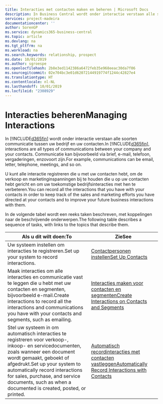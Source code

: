 ```yaml
---
title: Interacties met contacten maken en beheren | Microsoft Docs
description: In Business Central wordt onder interactie verstaan alle soorten communicatie tussen uw bedrijf en uw contacten. Communicatie kan bijvoorbeeld via brief, e-mail, telefoon, vergaderingen, enzovoort zijn.
services: project-madeira
documentationcenter: ''
author: SorenGP
ms.service: dynamics365-business-central
ms.topic: article
ms.devlang: na
ms.tgt_pltfrm: na
ms.workload: na
ms.search.keywords: relationship, prospect
ms.date: 10/01/2019
ms.author: sgroespe
ms.openlocfilehash: 2b8e3ed1142386a6472feb35e968eeac30da7f06
ms.sourcegitcommit: 02e704bc3e01d62072144919774f1244c42827e4
ms.translationtype: HT
ms.contentlocale: nl-NL
ms.lasthandoff: 10/01/2019
ms.locfileid: "2308929"
---
```

# <a name="managing-interactions"></a><span data-ttu-id="3d4bf-104">Interacties beheren</span><span class="sxs-lookup"><span data-stu-id="3d4bf-104">Managing Interactions</span></span>
<span data-ttu-id="3d4bf-105">In [!INCLUDE[d365fin](includes/d365fin_md.md)] wordt onder interactie verstaan alle soorten communicatie tussen uw bedrijf en uw contacten.</span><span class="sxs-lookup"><span data-stu-id="3d4bf-105">In [!INCLUDE[d365fin](includes/d365fin_md.md)], interactions are all types of communications between your company and your contacts.</span></span> <span data-ttu-id="3d4bf-106">Communicatie kan bijvoorbeeld via brief, e-mail, telefoon, vergaderingen, enzovoort zijn.</span><span class="sxs-lookup"><span data-stu-id="3d4bf-106">For example, communications can be email, letter, telephone, meetings, and so on.</span></span>

<span data-ttu-id="3d4bf-107">U kunt alle interactie registreren die u met uw contacten hebt, om de verkoop en marketinginspanningen bij te houden die u op uw contacten hebt gericht en om uw toekomstige bedrijfsinteracties met hen te verbeteren.</span><span class="sxs-lookup"><span data-stu-id="3d4bf-107">You can record all the interactions that you have with your contacts in order to keep track of the sales and marketing efforts you have directed at your contacts and to improve your future business interactions with them.</span></span>

<span data-ttu-id="3d4bf-108">In de volgende tabel wordt een reeks taken beschreven, met koppelingen naar de beschrijvende onderwerpen.</span><span class="sxs-lookup"><span data-stu-id="3d4bf-108">The following table describes a sequence of tasks, with links to the topics that describe them.</span></span>

| <span data-ttu-id="3d4bf-109">Als u dit wilt doen:</span><span class="sxs-lookup"><span data-stu-id="3d4bf-109">To</span></span> | <span data-ttu-id="3d4bf-110">Zie</span><span class="sxs-lookup"><span data-stu-id="3d4bf-110">See</span></span> |
| --- | --- |
| <span data-ttu-id="3d4bf-111">Uw systeem instellen om interacties te registreren.</span><span class="sxs-lookup"><span data-stu-id="3d4bf-111">Set up your system to record interactions.</span></span> |[<span data-ttu-id="3d4bf-112">Contactpersonen instellen</span><span class="sxs-lookup"><span data-stu-id="3d4bf-112">Set Up Contacts</span></span>](marketing-setup-contacts.md) |
|<span data-ttu-id="3d4bf-113">Maak interacties om alle interacties en communicatie vast te leggen die u hebt met uw contacten en segmenten, bijvoorbeeld e-mail.</span><span class="sxs-lookup"><span data-stu-id="3d4bf-113">Create interactions to record all the interactions and communications you have with your contacts and segments, such as emailing.</span></span>|[<span data-ttu-id="3d4bf-114">Interacties maken voor contacten en segmenten</span><span class="sxs-lookup"><span data-stu-id="3d4bf-114">Create Interactions on Contacts and Segments</span></span>](marketing-how-create-interactions.md)|
|<span data-ttu-id="3d4bf-115">Stel uw systeem in om automatisch interacties te registreren voor verkoop-, inkoop- en servicedocumenten, zoals wanneer een document wordt gemaakt, geboekt of afgedrukt.</span><span class="sxs-lookup"><span data-stu-id="3d4bf-115">Set up your system to automatically record interactions for sales, purchase, and service documents, such as when a documented is created, posted, or printed.</span></span>|[<span data-ttu-id="3d4bf-116">Automatisch recordinteracties met contacten vastleggen</span><span class="sxs-lookup"><span data-stu-id="3d4bf-116">Automatically Record Interactions with Contacts</span></span>](marketing-auto-record-interactions.md)|

